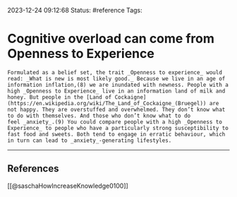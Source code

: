 2023-12-24 09:12:68
Status: #reference
Tags: 
# Cognitive overload can come from Openness to Experience

```ad-quote
Formulated as a belief set, the trait _Openness to experience_ would read: _What is new is most likely good._ Because we live in an age of information inflation,(8) we are inundated with newness. People with a high _Openness to Experience_ live in an information land of milk and honey. But people in the [Land of Cockaigne](https://en.wikipedia.org/wiki/The_Land_of_Cockaigne_(Bruegel)) are not happy. They are overstuffed and overwhelmed. They don’t know what to do with themselves. And those who don’t know what to do feel _anxiety_.(9) You could compare people with a high _Openness to Experience_ to people who have a particularly strong susceptibility to fast food and sweets. Both tend to engage in erratic behaviour, which in turn can lead to _anxiety_-generating lifestyles.
```

---

## References
[[@saschaHowIncreaseKnowledge0100]]